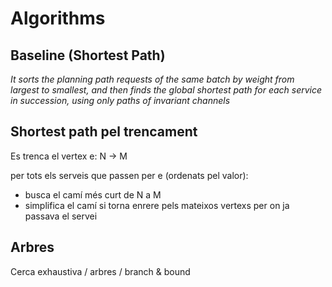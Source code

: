 # Algorithms

## Baseline (Shortest Path)
*It sorts the planning path requests of the same batch by weight from largest to smallest,
and then finds the global shortest path for each service in succession,
using only paths of invariant channels*


## Shortest path pel trencament
Es trenca el vertex e: N -> M

per tots els serveis que passen per e (ordenats pel valor):
- busca el camí més curt de N a M
- simplifica el camí si torna enrere pels mateixos vertexs per on ja passava el servei

## Arbres
Cerca exhaustiva / arbres / branch & bound


